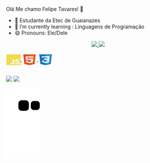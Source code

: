 Olá Me chamo Felipe Tavares! 👋

- 🔭 Estudante da Etec de Guaianazes
- 🌱 I’m currently learning : Linguagens de Programação
- 😄 Pronouns: Ele/Dele

 <div align="center">
  <a href="https://github.com/ZtFelipinZt">
  <img height="180em" src="https://github-readme-stats.vercel.app/api?username=ZtFelipinZt&show_icons=true&theme=dark&include_all_commits=true&count_private=true"/>
  <img height="180em" src="https://github-readme-stats.vercel.app/api/top-langs/?username=ZtFelipinZt&layout=compact&langs_count=7&theme=dark"/>
</div>
<div style="display: inline_block"><br>
  <img align="center" alt="Rafa-Js" height="30" width="40" src="https://raw.githubusercontent.com/devicons/devicon/master/icons/javascript/javascript-plain.svg">
  <img align="center" alt="Rafa-HTML" height="30" width="40" src="https://raw.githubusercontent.com/devicons/devicon/master/icons/html5/html5-original.svg">
  <img align="center" alt="Rafa-CSS" height="30" width="40" src="https://raw.githubusercontent.com/devicons/devicon/master/icons/css3/css3-original.svg">
</div>
   
   ##
 <div>
   <a href="https://www.instagram.com/felipetavarescosta/" target="_blank"><img src="https://img.shields.io/badge/-Instagram-%23E4405F?style=for-the-badge&logo=instagram&logoColor=white" target="_blank"></a>
   <a href = "mailto:felipetavarescosta.nu@gmail.com"><img src="https://img.shields.io/badge/-Gmail-%23333?style=for-the-badge&logo=gmail&logoColor=white" target="_blank"></a>
  
 </div>

 ![Snake animation](https://github.com/du4ards09/du4ards09/blob/output/github-contribution-grid-snake.svg)
 
